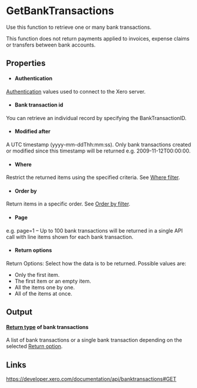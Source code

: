 GetBankTransactions
============

Use this function to retrieve one or many bank transactions.

This function does not return payments applied to invoices, expense claims or transfers between bank accounts.

Properties
----------

- #### Authentication
[Authentication](../../../Common/Authentication/Index.md) values used to connect to the Xero server.
- #### Bank transaction id
You can retrieve an individual record by specifying the BankTransactionID.
- #### Modified after
A UTC timestamp (yyyy-mm-ddThh:mm:ss). Only bank transactions created or modified since this timestamp will be returned e.g. 2009-11-12T00:00:00.
- #### Where
Restrict the returned items using the specified criteria. See [Where filter](../../../Common/Filters/Where/Index.md).
- #### Order by
Return items in a specific order. See [Order by filter](../../../Common/Filters/OrderBy/Index.md).
- #### Page
e.g. page=1 – Up to 100 bank transactions will be returned in a single API call with line items shown for each bank transaction.
- #### Return options
Return Options: Select how the data is to be returned. Possible values are:
  * Only the first item.
  * The first item or an empty item. 
  * All the items one by one.
  * All of the items at once.


Output
-----
#### [Return type](#return-options) of bank transactions
A list of bank transactions or a single bank transaction depending on the selected [Return option](#return-options).

Links
-----

https://developer.xero.com/documentation/api/banktransactions#GET